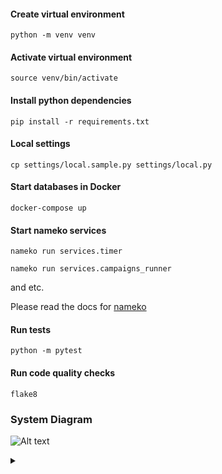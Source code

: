 #### Create virtual environment

    python -m venv venv

#### Activate virtual environment

    source venv/bin/activate

#### Install python dependencies

    pip install -r requirements.txt

#### Local settings

    cp settings/local.sample.py settings/local.py

#### Start databases in Docker

    docker-compose up

#### Start nameko services

    nameko run services.timer

    nameko run services.campaigns_runner

and etc.

Please read the docs for [nameko](https://nameko.readthedocs.io/en/stable/cli.html#running-a-service)

#### Run tests

    python -m pytest

#### Run code quality checks

    flake8

### System Diagram

![Alt text](https://g.gravizo.com/source/diagram1?https%3A%2F%2Fraw.githubusercontent.com%2Fbloogrox%2Fssp-campaigns%2Fmaster%2FREADME.md)
<details>
<summary></summary>
diagram1
@startuml;
left to right direction;
queue "queue: campaigns" as campaigns;
queue "queue: subscribers" as subscribers;
queue "queue: sell subscriber" as sell_sub;
queue "queue: auction finished" as auc_fin;
queue "queue: push sent" as push_sent;
rectangle "worker: process campaign" as camp_proc;
rectangle "worker: run campaigns" as camp_run;
rectangle "worker: process subscriber" as sub_proc;
database postgresql as pg;
database elasticsearch as es;
database redis;
rectangle "worker: exchange" as x;
usecase dsp;
rectangle "worker: send push" as send_push;
rectangle "worker: update counters" as counter;
rectangle "worker: notify win" as win;
usecase push_api;
pg -up-> camp_run: get campaigns;
camp_run -> campaigns;
campaigns -> camp_proc;
es -up-> camp_proc: get subscribers;
redis -up-> camp_proc: get counters;
camp_proc -> subscribers;
subscribers -> sub_proc;
redis -up-> sub_proc: get counters;
sub_proc -> sell_sub;
sell_sub -> x;
x -down-> dsp: bid request;
dsp --> x: bid response;
x -> auc_fin;
auc_fin -> send_push;
auc_fin -> win;
counter ---> redis;
win -> dsp: notify win;
send_push -down-> push_api;
send_push -> push_sent;
push_sent -down-> counter;
@enduml
diagram1
</details>
